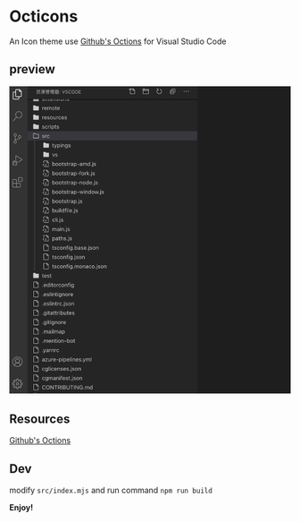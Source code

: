 # Octicons
An Icon theme use [Github's Octions](https://primer.style/octicons/) for Visual Studio Code

## preview
<img src="https://raw.githubusercontent.com/ctuu/vscode-octicons-theme/main/images/preview.png" alt="Preivew of VS Code with Octicons" />

## Resources
[Github's Octions](https://primer.style/octicons/)

## Dev
modify `src/index.mjs` and run command `npm run build`

**Enjoy!**